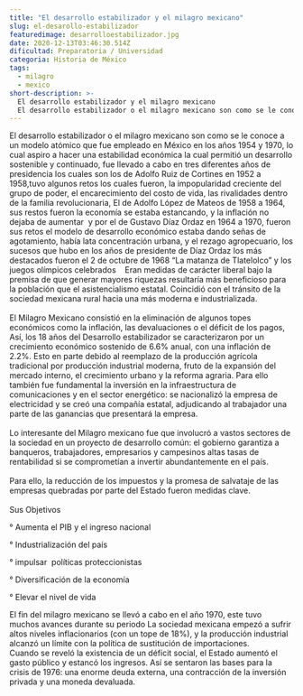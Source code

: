 ```yaml
---
title: "El desarrollo estabilizador y el milagro mexicano"
slug: el-desarollo-estabilizador
featuredimage: desarrolloestabilizador.jpg
date: 2020-12-13T03:46:30.514Z
dificultad: Preparatoria / Universidad
categoria: Historia de México
tags:
  - milagro
  - mexico
short-description: >-
  El desarrollo estabilizador y el milagro mexicano 
  El desarrollo estabilizador o el milagro mexicano son como se le conoce a un modelo atómico que fue empleado en México en los años 1954 y 1970
---
```

El desarrollo estabilizador o el milagro mexicano son como se le conoce a un modelo atómico que fue empleado en México en los años 1954 y 1970, lo cual aspiro a hacer una estabilidad económica la cual permitió un desarrollo sostenible y continuado, fue llevado a cabo en tres diferentes años de presidencia los cuales son los de Adolfo Ruiz de Cortines en 1952 a 1958,tuvo algunos retos los cuales fueron, la impopularidad creciente del grupo de poder, el encarecimiento del costo de vida, las rivalidades dentro de la familia revolucionaria, El de Adolfo López de Mateos de 1958 a 1964, sus restos fueron la economía se estaba estancando, y la inflación no dejaba de aumentar  y por el de Gustavo Díaz Ordaz en 1964 a 1970, fueron sus retos el modelo de desarrollo económico estaba dando señas de agotamiento, había lata concentración urbana, y el rezago agropecuario, los sucesos que hubo en los años de presidente de Díaz Ordaz los más destacados fueron el 2 de octubre de 1968 “La matanza de Tlatelolco” y los juegos olímpicos celebrados    Eran medidas de carácter liberal bajo la premisa de que generar mayores riquezas resultaría más beneficioso para la población que el asistencialismo estatal. Coincidió con el tránsito de la sociedad mexicana rural hacia una más moderna e industrializada.
</br></br>
El Milagro Mexicano consistió en la eliminación de algunos topes económicos como la inflación, las devaluaciones o el déficit de los pagos, Así, los 18 años del Desarrollo estabilizador se caracterizaron por un crecimiento económico sostenido de 6.6% anual, con una inflación de 2.2%. Esto en parte debido al reemplazo de la producción agrícola tradicional por producción industrial moderna, fruto de la expansión del mercado interno, el crecimiento urbano y la reforma agraria. Para ello también fue fundamental la inversión en la infraestructura de comunicaciones y en el sector energético: se nacionalizó la empresa de electricidad y se creó una compañía estatal, adjudicando al trabajador una parte de las ganancias que presentará la empresa.
</br></br>
Lo interesante del Milagro mexicano fue que involucró a vastos sectores de la sociedad en un proyecto de desarrollo común: el gobierno garantiza a banqueros, trabajadores, empresarios y campesinos altas tasas de rentabilidad si se comprometían a invertir abundantemente en el país.
</br></br>
Para ello, la reducción de los impuestos y la promesa de salvataje de las empresas quebradas por parte del Estado fueron medidas clave.
</br></br>
Sus Objetivos 

° Aumenta el PIB y el ingreso nacional 

° Industrialización del país 

° impulsar  políticas proteccionistas

° Diversificación de la economía

° Elevar el nivel de vida   


El fin del milagro mexicano se llevó a cabo en el año 1970, este tuvo muchos avances durante su periodo La sociedad mexicana empezó a sufrir altos niveles inflacionarios (con un tope de 18%), y la producción industrial alcanzó un límite con la política de sustitución de importaciones.
</br>
Cuando se reveló la existencia de un déficit social, el Estado aumentó el gasto público y estancó los ingresos. Así se sentaron las bases para la crisis de 1976: una enorme deuda externa, una contracción de la inversión privada y una moneda devaluada.